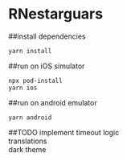 # RNestarguars


##install dependencies
```
yarn install
```

##run on iOS simulator
```
npx pod-install
yarn ios
```
##run on android emulator
```
yarn android
```


##TODO
implement timeout logic  
translations  
dark theme  
